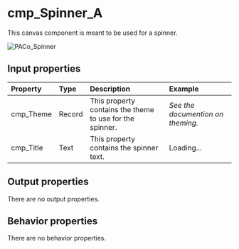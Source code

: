 # cmp_Spinner_A

This canvas component is meant to be used for a spinner.

![PACo_Spinner](https://user-images.githubusercontent.com/35654198/197222361-d3bd87a1-45fb-41a0-b455-a2c56e6c3fe1.png)

## **Input properties**

| Property | Type | Description | Example |
| :--- | :--- | :--- | :--- |
| cmp_Theme | Record | This property contains the theme to use for the spinner. | *See the documention on theming.* |
| cmp_Title | Text | This property contains the spinner text. | Loading... |

## **Output properties**

There are no output properties.

## **Behavior properties**

There are no behavior properties.
